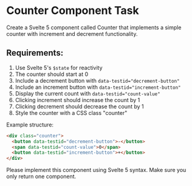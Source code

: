 # Counter Component Task

Create a Svelte 5 component called Counter that implements a simple counter with increment and decrement functionality.

## Requirements:

1. Use Svelte 5's `$state` for reactivity
2. The counter should start at 0
3. Include a decrement button with `data-testid="decrement-button"`
4. Include an increment button with `data-testid="increment-button"`
5. Display the current count with `data-testid="count-value"`
6. Clicking increment should increase the count by 1
7. Clicking decrement should decrease the count by 1
8. Style the counter with a CSS class "counter"

Example structure:

```html
<div class="counter">
  <button data-testid="decrement-button">-</button>
  <span data-testid="count-value">0</span>
  <button data-testid="increment-button">+</button>
</div>
```

Please implement this component using Svelte 5 syntax. Make sure you only return one component.
